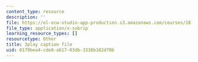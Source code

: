 ```yaml
---
content_type: resource
description: ''
file: https://ol-ocw-studio-app-production.s3.amazonaws.com/courses/18-01sc-single-variable-calculus-fall-2010/0179bea4cde8a61703db3338b182d70b_ksAdC6Z99dE.srt
file_type: application/x-subrip
learning_resource_types: []
resourcetype: Other
title: 3play caption file
uid: 0179bea4-cde8-a617-03db-3338b182d70b
---
```

